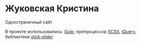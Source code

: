 # Жуковская Кристина

Одностраничный сайт

В проекте использовались:
[Gulp](https://gulpjs.com/ "Gulp"),
препроцессор [SCSS](https://sass-scss.ru/ "SCSS"),
[jQuery](https://code.jquery.com/ "Подключение jQuery"), 
библиотеки [slick-slider](https://kenwheeler.github.io/slick/ "Slick")


